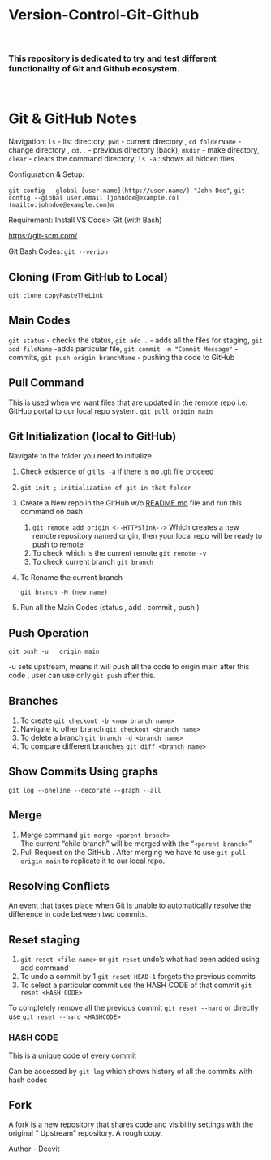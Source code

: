 # Version-Control-Git-Github
<br>
<h3>This repository is dedicated to try and test different functionality of Git and Github ecosystem. </h1>
<br>
<h1> Git & GitHub Notes </h1> 

Navigation:
`ls` - list directory,
`pwd` - current directory ,
`cd folderName` - change directory ,
`cd..` - previous directory (back),
`mkdir` - make directory,
`clear` - clears the command directory,
`ls -a` : shows all hidden files

Configuration & Setup:

`git config --global [user.name](http://user.name/) "John Doe"`, 
`git config --global user.email [johndoe@example.co](mailto:johndoe@example.com)m`

Requirement: Install VS Code> Git (with Bash)

https://git-scm.com/

Git Bash Codes:
`git --verion` 

## Cloning (From GitHub to Local)

`git clone copyPasteTheLink`

## Main Codes

`git status` - checks the status,
`git add .` - adds all the files for staging,
`git add fileName` -adds particular file,
`git commit -m "Commit Message"` - commits,
`git push origin branchName` - pushing the code to GitHub

## Pull Command

This is used when we want files that are updated in the remote repo i.e. GitHub portal to our local repo system.
`git pull origin main`

## Git Initialization (local to GitHub)

Navigate to the folder you need to initialize 

1. Check existence of git
`ls -a`  if there is no .git file proceed
2.  `git init ; initialization of git in that folder`
3. Create a New repo in the GitHub w/o [README.md](http://READ.md) file and run this command on bash
    1. `git remote add origin <--HTTPSlink-->` 
    Which creates a new remote repository named origin, then your local repo will be ready to push to remote
    2. To check which is the current remote `git remote -v`
    3. To check current branch `git branch`
4. To Rename the current branch
    
    `git branch -M (new name)`
    
5. Run all the Main Codes (status , add , commit , push )

## Push Operation

`git push -u   origin main` 

-u sets upstream, means it will push all the code to origin main after this code , user can use only `git push`   after this.

## Branches

1. To create `git checkout -b <new branch name>`
2. Navigate to other branch 
`git checkout <branch name>`
3. To delete a branch 
`git branch -d <branch name>`
4. To compare different branches 
`git diff <branch name>`

## Show Commits Using graphs

`git log --oneline --decorate --graph --all`

## Merge

1. Merge command `git merge <parent branch>`  
The current “child branch” will be merged with the “`<parent branch>`”
2. Pull Request on the GitHub .
After merging we have to use `git pull origin main`   to replicate it to our local repo.

## Resolving Conflicts

An event that takes place when Git is unable to automatically resolve the difference in code between two commits.

## Reset staging

1. `git reset <file name>` or `git reset`  undo’s what had been added using add command
2. To undo a commit by 1 `git reset HEAD~1` 
forgets the previous commits
3. To select a particular commit use the HASH CODE of that commit
`git reset <HASH CODE>` 

To completely remove all the previous commit 
`git reset --hard`  or directly use `git reset --hard <HASHCODE>`

### HASH CODE

This is a unique code of every commit

Can be accessed by `git log`  which shows history of all the commits with hash codes

## Fork

A fork is a new repository that shares code and visibility settings with the original “ Upstream” repository. 
A rough copy.

Author - Deevit
